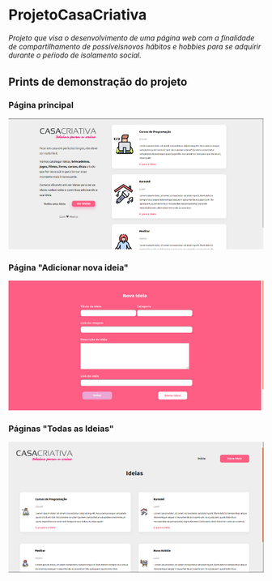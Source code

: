 # ProjetoCasaCriativa
######   Projeto que visa o desenvolvimento de uma página web com a finalidade de compartilhamento de possíveisnovos hábitos e hobbies para se adquirir durante o peŕiodo de isolamento social.
## Prints de demonstração do projeto

### Página principal 
![MainPage](https://github.com/marcomrj/ProjetoCasaCriativa/blob/main/imagesReadMe/telaPrinciapal.png)

### Página "Adicionar nova ideia"
![newIdeas](https://github.com/marcomrj/ProjetoCasaCriativa/blob/main/imagesReadMe/newIdea.png)

### Páginas "Todas as Ideias"
![allIdeas](https://github.com/marcomrj/ProjetoCasaCriativa/blob/main/imagesReadMe/addedIdeas.png)
